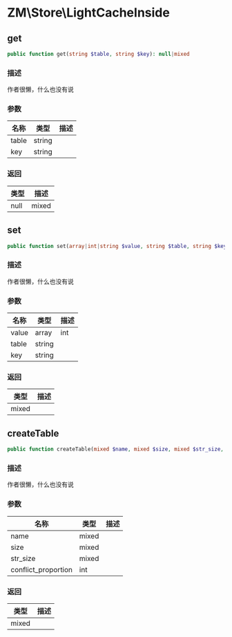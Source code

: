 # ZM\Store\LightCacheInside

## get

```php
public function get(string $table, string $key): null|mixed
```

### 描述

作者很懒，什么也没有说

### 参数

| 名称 | 类型 | 描述 |
| -------- | ---- | ----------- |
| table | string |  |
| key | string |  |

### 返回

| 类型 | 描述 |
| ---- | ----------- |
| null|mixed |  |


## set

```php
public function set(array|int|string $value, string $table, string $key): mixed
```

### 描述

作者很懒，什么也没有说

### 参数

| 名称 | 类型 | 描述 |
| -------- | ---- | ----------- |
| value | array|int|string |  |
| table | string |  |
| key | string |  |

### 返回

| 类型 | 描述 |
| ---- | ----------- |
| mixed |  |


## createTable

```php
public function createTable(mixed $name, mixed $size, mixed $str_size, int $conflict_proportion): mixed
```

### 描述

作者很懒，什么也没有说

### 参数

| 名称 | 类型 | 描述 |
| -------- | ---- | ----------- |
| name | mixed |  |
| size | mixed |  |
| str_size | mixed |  |
| conflict_proportion | int |  |

### 返回

| 类型 | 描述 |
| ---- | ----------- |
| mixed |  |
